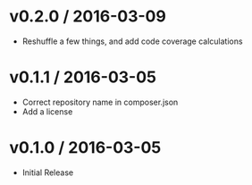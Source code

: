 
v0.2.0 / 2016-03-09
===================

  * Reshuffle a few things, and add code coverage calculations

v0.1.1 / 2016-03-05
===================

  * Correct repository name in composer.json
  * Add a license

v0.1.0 / 2016-03-05
===================

  * Initial Release
